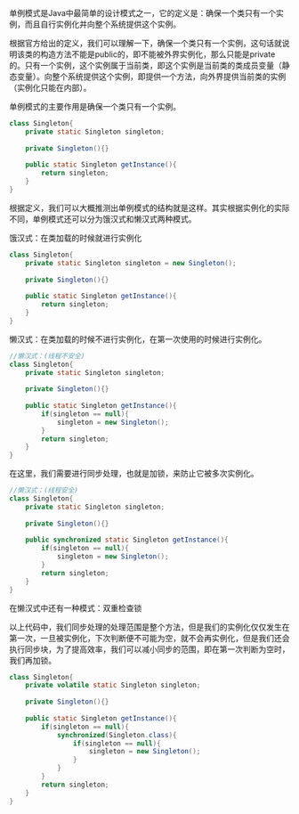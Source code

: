 单例模式是Java中最简单的设计模式之一，它的定义是：确保一个类只有一个实例，而且自行实例化并向整个系统提供这个实例。



根据官方给出的定义，我们可以理解一下，确保一个类只有一个实例，这句话就说明该类的构造方法不能是public的，即不能被外界实例化，那么只能是private的。只有一个实例，这个实例属于当前类，即这个实例是当前类的类成员变量（静态变量）。向整个系统提供这个实例，即提供一个方法，向外界提供当前类的实例（实例化只能在内部）。



单例模式的主要作用是确保一个类只有一个实例。

~~~java
class Singleton{
    private static Singleton singleton;
    
    private Singleton(){}
    
    public static Singleton getInstance(){
        return singleton;
    }
}
~~~



根据定义，我们可以大概推测出单例模式的结构就是这样。其实根据实例化的实际不同，单例模式还可以分为饿汉式和懒汉式两种模式。



饿汉式：在类加载的时候就进行实例化

~~~java
class Singleton{
    private static Singleton singleton = new Singleton();
    
    private Singleton(){}
    
    public static Singleton getInstance(){
        return singleton;
    }
}
~~~



懒汉式：在类加载的时候不进行实例化，在第一次使用的时候进行实例化。

~~~java
//懒汉式：(线程不安全)
class Singleton{
    private static Singleton singleton;
    
    private Singleton(){}
    
    public static Singleton getInstance(){
        if(singleton == null){
            singleton = new Singleton();
        }
        return singleton;
    }
}
~~~



在这里，我们需要进行同步处理，也就是加锁，来防止它被多次实例化。

~~~java
//懒汉式：(线程安全)
class Singleton{
    private static Singleton singleton;
    
    private Singleton(){}
    
    public synchronized static Singleton getInstance(){
        if(singleton == null){
            singleton = new Singleton();
        }
        return singleton;
    }
}
~~~



在懒汉式中还有一种模式：双重检查锁

以上代码中，我们同步处理的处理范围是整个方法，但是我们的实例化仅仅发生在第一次，一旦被实例化，下次判断便不可能为空，就不会再实例化，但是我们还会执行同步块，为了提高效率，我们可以减小同步的范围，即在第一次判断为空时，我们再加锁。

~~~java
class Singleton{
    private volatile static Singleton singleton;
    
    private Singleton(){}
    
    public static Singleton getInstance(){
        if(singleton == null){
            synchronized(Singleton.class){
                if(singleton == null){
                    singleton = new Singleton();
                }
            }
        }
        return singleton;
    }
}
~~~

